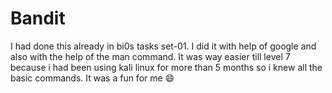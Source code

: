 # Bandit
I had done this already in bi0s tasks set-01. I did it with help of google and also with the help of the man command. It was way easier till level 7 because i had been using kali linux for more than 5 months so i knew all the basic commands. It was a fun for me 😄
